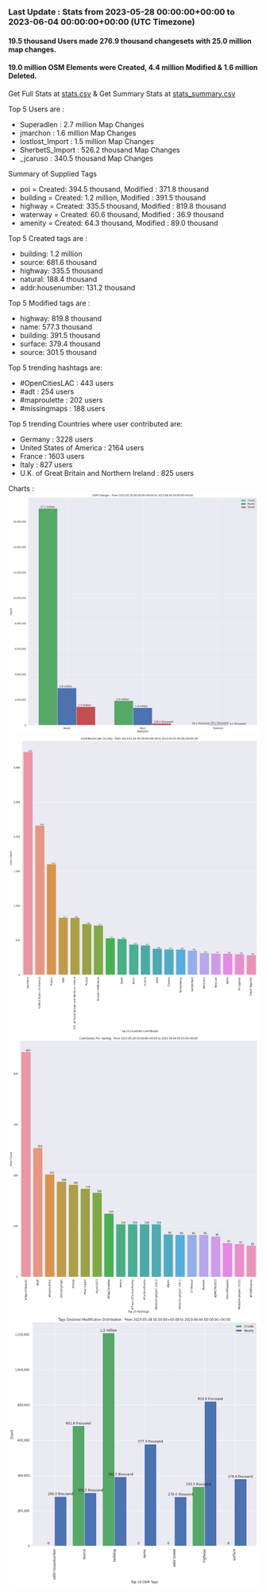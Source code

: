 ### Last Update : Stats from 2023-05-28 00:00:00+00:00 to 2023-06-04 00:00:00+00:00 (UTC Timezone)

#### 19.5 thousand Users made 276.9 thousand changesets with 25.0 million map changes.
#### 19.0 million OSM Elements were Created, 4.4 million Modified & 1.6 million Deleted.
Get Full Stats at [stats.csv](/stats/Global/Weekly/stats.csv)
 & Get Summary Stats at [stats_summary.csv](/stats/Global/Weekly/stats_summary.csv)

Top 5 Users are : 
- Superadlen : 2.7 million Map Changes
- jmarchon : 1.6 million Map Changes
- lostlost_Import : 1.5 million Map Changes
- SherbetS_Import : 526.2 thousand Map Changes
- _jcaruso : 340.5 thousand Map Changes

Summary of Supplied Tags
- poi = Created: 394.5 thousand, Modified : 371.8 thousand
- building = Created: 1.2 million, Modified : 391.5 thousand
- highway = Created: 335.5 thousand, Modified : 819.8 thousand
- waterway = Created: 60.6 thousand, Modified : 36.9 thousand
- amenity = Created: 64.3 thousand, Modified : 89.0 thousand


Top 5 Created tags are :
- building: 1.2 million
- source: 681.6 thousand
- highway: 335.5 thousand
- natural: 188.4 thousand
- addr:housenumber: 131.2 thousand


Top 5 Modified tags are :
- highway: 819.8 thousand
- name: 577.3 thousand
- building: 391.5 thousand
- surface: 379.4 thousand
- source: 301.5 thousand


Top 5 trending hashtags are:
- #OpenCitiesLAC : 443 users
- #adt : 254 users
- #maproulette : 202 users
- #missingmaps : 188 users


Top 5 trending Countries where user contributed are:
- Germany : 3228 users
- United States of America : 2164 users
- France : 1603 users
- Italy : 827 users
- U.K. of Great Britain and Northern Ireland : 825 users


 Charts : 
![Alt text](./stats_osm_changes.png) 
![Alt text](./stats_users_per_country.png) 
![Alt text](./stats_users_per_hashtag.png) 
![Alt text](./stats_tags.png) 
